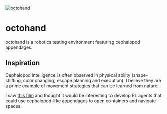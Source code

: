 ![octohand](https://github.com/SioKCronin/akko/blob/master/media/akko.jpg)

# octohand

octohand is a robotics testing environment featuring cephalopod appendages. 

## Inspiration

Cephalopod intelligence is often observed in physical ability (shape-shifting, color changing, escape planning and execution). I believe they are a prime example of movement strategies that can be learned from nature. 

I saw [this film](https://www.youtube.com/watch?v=Z0iUlWnon9Y) and thought it would be interesting to develop RL agents that could use cephalopod-like appendages to open containers and navigate spaces. 
